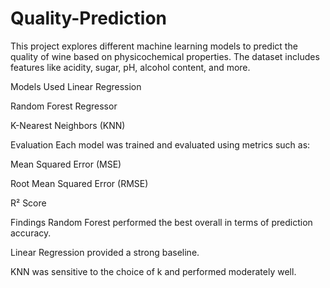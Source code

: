 # Quality-Prediction

This project explores different machine learning models to predict the quality of wine based on physicochemical properties. The dataset includes features like acidity, sugar, pH, alcohol content, and more.

 Models Used
Linear Regression

Random Forest Regressor

K-Nearest Neighbors (KNN)

Evaluation
Each model was trained and evaluated using metrics such as:

Mean Squared Error (MSE)

Root Mean Squared Error (RMSE)

R² Score

 Findings
Random Forest performed the best overall in terms of prediction accuracy.

Linear Regression provided a strong baseline.

KNN was sensitive to the choice of k and performed moderately well.
